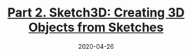 ---
type: blog
layout: archive
date: 2020-04-26
title: "[Part 2. Sketch3D: Creating 3D Objects from Sketches
](https://medium.com/swlh/part-2-sketch3d-designing-the-application-3da94f683ee5)"
header:
  teaser: "/assets/images/sketch3d-part-2-teaser.png"
excerpt: "Sketch3D: An AR android application to turn 2D sketches into 3D virtual objects"
category:
  - Augmented Reality
  - Computer Vision
---